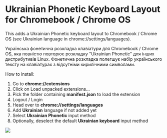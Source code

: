 # Ukrainian Phonetic Keyboard Layout for Chromebook / Chrome OS
This adds a Ukrainian Phonetic keyboard layout to Chromebook / Chrome OS (see Ukrainian language in chrome://settings/languages).

Українська фонетична розкладка клавіатури для Chromebook / Chrome OS, яка повністю повторює розкладку "Ukrainian Phonetic" для інших дистрибутивів Linux. Фонетична розкладка полегшує набір українського тексту на клавіатурах з відсутніми кирилічними символами.

How to install:
1. Go to **chrome://extensions**
2. Click on Load unpacked extensions...
3. Pick the folder containing **manifest.json** to load the extension
4. Logout / Login
5. Head over to **chrome://settings/languages**
6. Add **Ukrainian** language if not added yet
7. Select **Ukrainian Phonetic** input method
8. Optionally, deselect the default **Ukrainian keyboard** input method

![](https://i.imgur.com/j8wp6Va.png)
